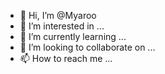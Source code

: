 - 👋 Hi, I’m @Myaroo
- 👀 I’m interested in ...
- 🌱 I’m currently learning ...
- 💞️ I’m looking to collaborate on ...
- 📫 How to reach me ...

<!---
Myaroo/Myaroo is a ✨ special ✨ repository because its `README.md` (this file) appears on your GitHub profile.
You can click the Preview link to take a look at your changes.
--->
